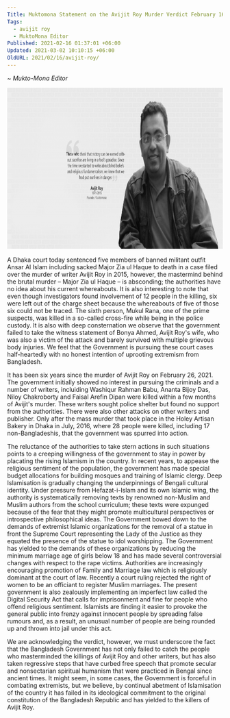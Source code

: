 ```yaml
---
Title: Muktomona Statement on the Avijit Roy Murder Verdict February 16, 2021
Tags:
  - avijit roy
  - MuktoMona Editor
Published: 2021-02-16 01:37:01 +06:00
Updated: 2021-03-02 10:10:15 +06:00
OldURL: 2021/02/16/avijit-roy/
---
```


~ *Mukto-Mona Editor*

<a href="https://enblog.muktomona.com/2021/02/16/avijit-roy/avijit-quote-3/" rel="attachment wp-att-28234"><img class="aligncenter wp-image-28234" src="https://raw.githubusercontent.com/think-mm/enblog-static/web/wp-uploads/2021/02/Avijit-Quote-3-1024x427.jpg" alt="" width="902" height="376" /></a>

A Dhaka court today sentenced five members of banned militant outfit Ansar Al Islam including sacked Major Zia ul Haque to death in a case filed over the murder of writer Avijit Roy in 2015, however, the mastermind behind the brutal murder – Major Zia ul Haque – is absconding; the authorities have no idea about his current whereabouts. It is also interesting to note that even though investigators found involvement of 12 people in the killing, six were left out of the charge sheet because the whereabouts of five of those six could not be traced. The sixth person, Mukul Rana, one of the prime suspects, was killed in a so-called cross-fire while being in the police custody. It is also with deep consternation we observe that the government failed to take the witness statement of Bonya Ahmed, Avijit Roy's wife, who was also a victim of the attack and barely survived with multiple grievous body injuries. We feel that the Government is pursuing these court cases half-heartedly with no honest intention of uprooting extremism from Bangladesh.

It has been six years since the murder of Avijit Roy on February 26, 2021. The government initially showed no interest in pursuing the criminals and a number of writers, incluiding Washiqur Rahman Babu, Ananta Bijoy Das, Niloy Chakroborty and Faisal Arefin Dipan were killed within a few months of Avijit's murder. These writers sought police shelter but found no support from the authorities. There were also other attacks on other writers and publisher. Only after the mass murder that took place in the Holey Artisan Bakery in Dhaka in July, 2016, where 28 people were killed, including 17 non-Bangladeshis, that the government was spurred into action.

The reluctance of the authorities to take stern actions in such situations points to a creeping willingness of the government to stay in power by placating the rising Islamism in the country. In recent years, to appease the religious sentiment of the population, the government has made special budget allocations for building mosques and training of Islamic clergy. Deep Islamisation is gradually changing the underpinnings of Bengali cultural identity. Under pressure from Hefazat-i-Islam and its own Islamic wing, the authority is systematically removing texts by renowned non-Muslim and Muslim authors from the school curriculum; these texts were expunged because of the fear that they might promote multicultural perspectives or introspective philosophical ideas. The Government bowed down to the demands of extremist Islamic organizations for the removal of a statue in front the Supreme Court representing the Lady of the Justice as they equated the presence of the statue to idol worshipping. The Government has yielded to the demands of these organizations by reducing the minimum marriage age of girls below 18 and has made several controversial changes with respect to the rape victims. Authorities are increasingly encouraging promotion of Family and Marriage law which is religiously dominant at the court of law. Recently a court ruling rejected the right of women to be an officiant to register Muslim marriages. The present government is also zealously implementing an imperfect law called the Digital Security Act that calls for imprisonment and fine for people who offend religious sentiment. Islamists are finding it easier to provoke the general public into frenzy against innocent people by spreading false rumours and, as a result, an unusual number of people are being rounded up and thrown into jail under this act.

We are acknowledging the verdict, however, we must underscore the fact that the Bangladesh Government has not only failed to catch the people who masterminded the killings of Avijit Roy and other writers, but has also taken regressive steps that have curbed free speech that promote secular and nonsectarian spiritual humanism that were practiced in Bengal since ancient times. It might seem, in some cases, the Government is forceful in combating extremists, but we believe, by continual abetment of Islamisation of the country it has failed in its ideological commitment to the original constitution of the Bangladesh Republic and has yielded to the killers of Avijit Roy.
